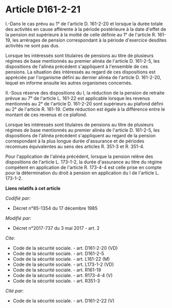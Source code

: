 # Article D161-2-21

I.-Dans le cas prévu au 1° de l'article D. 161-2-20 et lorsque la durée totale des activités en cause afférente à la période
postérieure à la date d'effet de la pension est supérieure à la moitié de celle définie au 1° de l'article R. 161-19, les
arrérages de pension correspondant à la période d'exercice desdites activités ne sont pas dus. 

Lorsque les intéressés sont titulaires de pensions au titre de plusieurs régimes de base mentionnés au premier alinéa de
l'article D. 161-2-5, les dispositions de l'alinéa précédent s'appliquent à l'ensemble de ces pensions. La situation des
intéressés au regard de ces dispositions est appréciée par l'organisme défini au dernier alinéa de l'article D. 161-2-20,
lequel en informe ensuite les autres organismes concernés. 

II.-Sous réserve des dispositions du I, la réduction de la pension de retraite prévue au 7° de l'article L. 161-22 est
applicable lorsque les revenus mentionnés au 2° de l'article D. 161-2-20 sont supérieurs au plafond défini au 2° de l'article
R. 161-19. Cette réduction est égale à la différence entre le montant de ces revenus et ce plafond. 

Lorsque les intéressés sont titulaires de pensions au titre de plusieurs régimes de base mentionnés au premier alinéa de
l'article D. 161-2-5, les dispositions de l'alinéa précédent s'appliquent au regard de la pension correspondant à la plus
longue durée d'assurance et de périodes reconnues équivalentes au sens des articles R. 351-3 et R. 351-4. 

Pour l'application de l'alinéa précédent, lorsque la pension relève des dispositions de l'article L. 173-1-2, la durée
d'assurance au titre du régime compétent en application de l'article R. 173-4-4 est celle prise en compte pour la
détermination du droit à pension en application du I de l'article L. 173-1-2.

**Liens relatifs à cet article**

_Codifié par_:

  - Décret n°85-1354 du 17 décembre 1985

_Modifié par_:

  - Décret n°2017-737 du 3 mai 2017 - art. 2

_Cite_:

  - Code de la sécurité sociale. - art. D161-2-20 (VD)
  - Code de la sécurité sociale. - art. D161-2-5
  - Code de la sécurité sociale. - art. L161-22 (M)
  - Code de la sécurité sociale. - art. L173-1-2 (VD)
  - Code de la sécurité sociale. - art. R161-19
  - Code de la sécurité sociale. - art. R173-4-4 (V)
  - Code de la sécurité sociale. - art. R351-3

_Cité par_:

  - Code de la sécurité sociale. - art. D161-2-22 (V)
